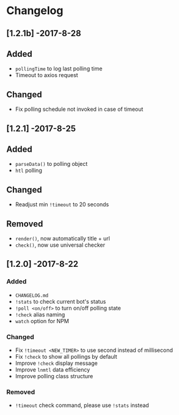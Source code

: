 # Changelog
## [1.2.1b] -2017-8-28
## Added
- `pollingTime` to log last polling time
- Timeout to axios request

## Changed
- Fix polling schedule not invoked in case of timeout

## [1.2.1] -2017-8-25
## Added
- `parseData()` to polling object
- `htl` polling

## Changed
- Readjust min `!timeout` to 20 seconds

## Removed
- `render()`, now automatically title + url
- `check()`, now use universal checker

## [1.2.0] -2017-8-22
### Added
- `CHANGELOG.md`
- `!stats` to check current bot's status
- `!poll <on/off>` to turn on/off polling state
- `!check` alias naming
- `watch` option for NPM

### Changed
- Fix `!timeout <NEW_TIMER>` to use second instead of millisecond
- Fix `!check` to show all pollings by default
- Improve `!check` display message
- Improve `lnmtl` data efficiency
- Improve polling class structure

### Removed
- `!timeout` check command, please use `!stats` instead